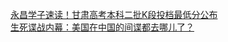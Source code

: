   
[永昌学子速读！甘肃高考本科二批K段投档最低分公布](http://www.dianyue.me/archives/830/t4ns9w1yllg6xvap/)  
[生死谍战内幕：美国在中国的间谍都去哪儿了？](http://www.dianyue.me/archives/311/d17ii8nqdri5vnvd/)